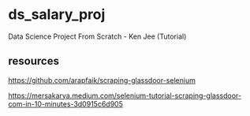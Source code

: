 # ds_salary_proj
Data Science Project From Scratch - Ken Jee (Tutorial)

## resources
https://github.com/arapfaik/scraping-glassdoor-selenium

https://mersakarya.medium.com/selenium-tutorial-scraping-glassdoor-com-in-10-minutes-3d0915c6d905
